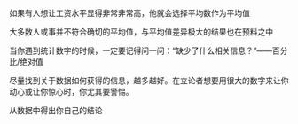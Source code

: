 如果有人想让工资水平显得非常非常高，他就会选择平均数作为平均值

大多数人或事并不符合确切的平均值，与平均值差异极大的结果也在预料之中

当你遇到统计数字的时候，一定要记得问一问：“缺少了什么相关信息？”——百分比/绝对值

尽量找到关于数据如何获得的信息，越多越好。在立论者想要用很大的数字来让你动心或让你惊心时，你尤其要警惕。

从数据中得出你自己的结论